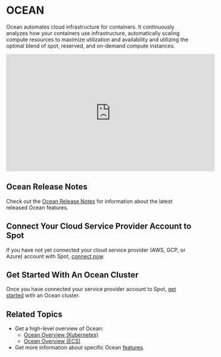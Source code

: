 # OCEAN

Ocean automates cloud infrastructure for containers. It continuously analyzes how your containers use infrastructure, automatically scaling compute resources to maximize utilization and availability and utilizing the optimal blend of spot, reserved, and on-demand compute instances.

<iframe width="560" height="315" src="https://www.youtube.com/embed/ryCUbWgLCwk " title="Kubernetes and Containers with Spot Ocean" frameborder="0" allow="accelerometer; autoplay; clipboard-write; encrypted-media; gyroscope; picture-in-picture; web-share" referrerpolicy="strict-origin-when-cross-origin" allowfullscreen></iframe>

## Ocean Release Notes
Check out the [Ocean Release Notes](ocean/release-notes/) for information about the latest released Ocean features.

## Connect Your Cloud Service Provider Account to Spot

If you have not yet connected your cloud service provider (AWS, GCP, or Azure) account with Spot, [connect now](connect-your-cloud-provider/aws-account?id=connect-your-first-cloud-account-to-spot).

## Get Started With An Ocean Cluster

Once you have connected your service provider account to Spot, [get started](ocean/getting-started/) with an Ocean cluster.

## Related Topics

- Get a high-level overview of Ocean:
  - [Ocean Overview (Kubernetes)](ocean/overview-kubernetes)
  - [Ocean Overview (ECS)](ocean/overview-ecs)
- Get more information about specific Ocean [features](/ocean/features/).
